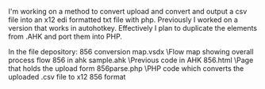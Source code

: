 I'm working on a method to convert upload and convert and output a csv file into an x12 edi formatted txt file with php. Previously I worked on a version that works in autohotkey. Effectively I plan to duplicate the elements from .AHK and port them into PHP.


In the file depository:
856 conversion map.vsdx              \\Flow map showing overall process flow
856 in ahk sample.ahk                \\Previous code in AHK
856.html                             \\Page that holds the upload form
856parse.php                         \\PHP code which converts the uploaded .csv file to x12 856 format




